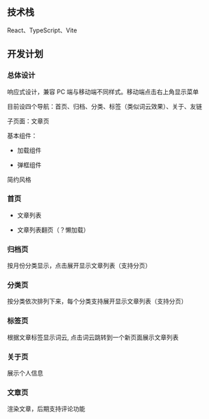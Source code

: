 ## 技术栈

React、TypeScript、Vite

## 开发计划

### 总体设计

响应式设计，兼容 PC 端与移动端不同样式。移动端点击右上角显示菜单

目前设四个导航：首页、归档、分类、标签（类似词云效果）、关于、友链

子页面：文章页

基本组件：

- 加载组件

- 弹框组件

简约风格

### 首页

- 文章列表

- 文章列表翻页（？懒加载）

### 归档页

按月份分类显示，点击展开显示文章列表（支持分页）

### 分类页

按分类依次排列下来，每个分类支持展开显示文章列表（支持分页）

### 标签页

根据文章标签显示词云, 点击词云跳转到一个新页面展示文章列表

### 关于页

展示个人信息

### 文章页

渲染文章，后期支持评论功能
